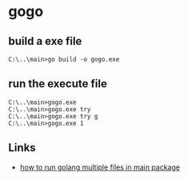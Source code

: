 # gogo

## build a exe file

    C:\..\main>go build -o gogo.exe

## run the execute file

    C:\..\main>gogo.exe
    C:\..\main>gogo.exe try
    C:\..\main>gogo.exe try g
    C:\..\main>gogo.exe 1

## Links

- [how to run golang multiple files in main package](https://stackoverflow.com/questions/28081486/golang-multiple-files-in-main-package) 
